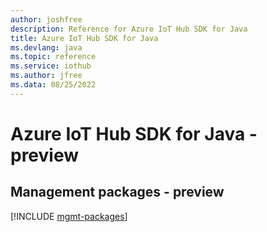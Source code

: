 ```yaml
---
author: joshfree
description: Reference for Azure IoT Hub SDK for Java
title: Azure IoT Hub SDK for Java
ms.devlang: java
ms.topic: reference
ms.service: iothub
ms.author: jfree
ms.data: 08/25/2022
---
```

# Azure IoT Hub SDK for Java - preview

## Management packages - preview
[!INCLUDE [mgmt-packages](iot-hub-mgmt-index.md)]
